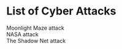 <h1>List of Cyber Attacks</h1>

<p>Moonlight Maze attack<br>
NASA attack<br>
The Shadow Net attack</p>
